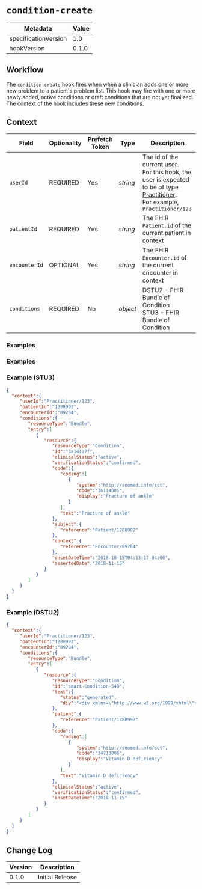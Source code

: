 # `condition-create`

| Metadata | Value
| ---- | ----
| specificationVersion | 1.0
| hookVersion | 0.1.0

## Workflow

The `condition-create` hook fires when when a clinician adds one or more new problem to a patient's problem list. 
This hook may fire with one or more newly added, active conditions or draft conditions that are not yet finalized. 
The context of the hook includes these new conditions.

## Context

Field | Optionality | Prefetch Token | Type | Description
----- | -------- | ---- | ---- | ----
`userId` | REQUIRED | Yes | *string* | The id of the current user.<br />For this hook, the user is expected to be of type [Practitioner](https://www.hl7.org/fhir/practitioner.html).<br />For example, `Practitioner/123`
`patientId` | REQUIRED | Yes | *string* |  The FHIR `Patient.id` of the current patient in context
`encounterId` | OPTIONAL | Yes | *string* |  The FHIR `Encounter.id` of the current encounter in context
`conditions` | REQUIRED | No | *object* | DSTU2 - FHIR Bundle of Condition<br/> STU3 - FHIR Bundle of Condition


### Examples

### Examples
 ### Example (STU3)
 ```json
{
   "context":{
      "userId":"Practitioner/123",
      "patientId":"1288992",
      "encounterId":"89284",
      "conditions":{
         "resourceType":"Bundle",
         "entry":[
            {
               "resource":{
                  "resourceType":"Condition",
                  "id":"3a14127f",
                  "clinicalStatus":"active",
                  "verificationStatus":"confirmed",
                  "code":{
                     "coding":[
                        {
                           "system":"http://snomed.info/sct",
                           "code":"16114001",
                           "display":"Fracture of ankle"
                        }
                     ],
                     "text":"Fracture of ankle"
                  },
                  "subject":{
                     "reference":"Patient/1288992"
                  },
                  "context":{
                     "reference":"Encounter/89284"
                  },
                  "onsetDateTime":"2018-10-15T04:13:17-04:00",
                  "assertedDate":"2018-11-15"
               }
            }
         ]
      }
   }
}
```

 ### Example (DSTU2)
 ```json
{
   "context":{
      "userId":"Practitioner/123",
      "patientId":"1288992",
      "encounterId":"89284",
      "conditions":{
         "resourceType":"Bundle",
         "entry":[
            {
               "resource":{
                  "resourceType":"Condition",
                  "id":"smart-Condition-548",
                  "text":{
                     "status":"generated",
                     "div":"<div xmlns=\"http://www.w3.org/1999/xhtml\">Vitamin D deficiency</div>"
                  },
                  "patient":{
                     "reference":"Patient/1288992"
                  },
                  "code":{
                     "coding":[
                        {
                           "system":"http://snomed.info/sct",
                           "code":"34713006",
                           "display":"Vitamin D deficiency"
                        }
                     ],
                     "text":"Vitamin D deficiency"
                  },
                  "clinicalStatus":"active",
                  "verificationStatus":"confirmed",
                  "onsetDateTime":"2018-11-15"
               }
            }
         ]
      }
   }
}
```

## Change Log

Version | Description
---- | ----
0.1.0 | Initial Release
